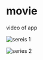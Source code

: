 # movie

video of app

![sereis 1](https://github.com/NikelMaharjan/HackerNews/assets/22465905/3f991aca-ede4-438d-a375-5cb94377a26d)

![series 2](https://github.com/NikelMaharjan/HackerNews/assets/22465905/c7833755-59f1-4c10-ad41-68ae2cc9e3bd)

